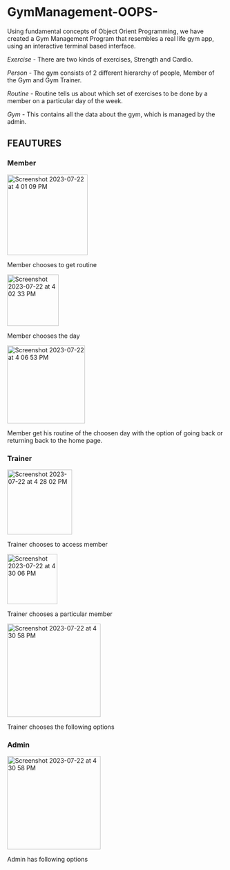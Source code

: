 # GymManagement-OOPS-

Using fundamental concepts of Object Orient Programming, we have created a Gym Management Program that resembles a real life gym app, using an interactive terminal based interface.

*Exercise* - There are two kinds of exercises, Strength and Cardio.

*Person* - The gym consists of 2 different hierarchy of people, Member of the Gym and Gym Trainer.

*Routine* - Routine tells us about which set of exercises to be done by a member on a particular day of the week.

*Gym* - This contains all the data about the gym, which is managed by the admin.

## FEAUTURES ##

### Member ###

<img width="186" alt="Screenshot 2023-07-22 at 4 01 09 PM" src="https://github.com/aryaparab/GymManagement-OOPS-/assets/128788463/6eaf6c00-3fb6-46e7-b0e7-a9dab3ececca">

Member chooses to get routine



<img width="119" alt="Screenshot 2023-07-22 at 4 02 33 PM" src="https://github.com/aryaparab/GymManagement-OOPS-/assets/128788463/3535203f-8ca0-4def-9398-3de9b9ab6601">

Member chooses the day


<img width="180" alt="Screenshot 2023-07-22 at 4 06 53 PM" src="https://github.com/aryaparab/GymManagement-OOPS-/assets/128788463/ff01fd1a-71d6-48bd-8a1e-e5021b4ab374">


Member get his routine of the choosen day with the option of going back or returning back to the home page.

### Trainer ###


<img width="150" alt="Screenshot 2023-07-22 at 4 28 02 PM" src="https://github.com/aryaparab/GymManagement-OOPS-/assets/128788463/97ba7eb5-dd93-42b6-a813-a4d383ea7a7d">



Trainer chooses to access member



<img width="116" alt="Screenshot 2023-07-22 at 4 30 06 PM" src="https://github.com/aryaparab/GymManagement-OOPS-/assets/128788463/84c2b64f-320f-402d-8296-f02d981eae31">



Trainer chooses a particular member



<img width="216" alt="Screenshot 2023-07-22 at 4 30 58 PM" src="https://github.com/aryaparab/GymManagement-OOPS-/assets/128788463/4a85be00-3a5c-42a6-b923-805f5611c55f">


Trainer chooses the following options



### Admin ###


<img width="216" alt="Screenshot 2023-07-22 at 4 30 58 PM" src="https://github.com/aryaparab/GymManagement-OOPS-/assets/128788463/8e27a37a-b9f8-4940-888f-2f0c019db15d">


Admin has following options
